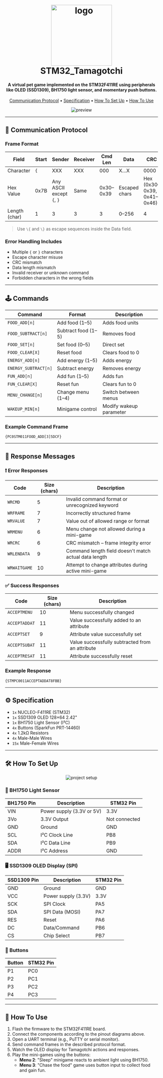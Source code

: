 <h1 align="center">
  <br>
  <img src="https://github.com/user-attachments/assets/6de2ebac-a827-41ec-adac-e05586c6a51b" alt="logo" width="200">
  <br>
  STM32_Tamagotchi
  <br>
</h1>

<h4 align="center">A virtual pet game implemented on the STM32F411RE using peripherals like OLED (SSD1309), BH1750 light sensor, and momentary push buttons.</h4>

<p align="center">
  <a href="#communication-protocol">Communication Protocol</a> •
  <a href="#specification">Specification</a> •
  <a href="#how-to-set-up">How To Set Up</a> •
  <a href="#how-to-use">How To Use</a>
</p>

<p align="center">
  <img src="https://github.com/user-attachments/assets/90ea1446-0616-4c1c-a507-089f280435ec" alt="preview">
</p>

---

## 📡 Communication Protocol

### Frame Format

| Field        | Start | Sender | Receiver | Cmd Len | Data    | CRC    | End  |
|--------------|-------|--------|----------|---------|---------|--------|------|
| Character    | `{`   | XXX    | XXX      | 000     | X…X     | 0000   | `}`  |
| Hex Value    | 0x7B  | Any ASCII except `{`, `}` | Same | 0x30–0x39 | Escaped chars | Hex (0x30–0x39, 0x41–0x46) | 0x7D |
| Length (char)| 1     | 3      | 3        | 3       | 0–256   | 4      | 1    |

> Use `\{` and `\}` as escape sequences inside the Data field.

### Error Handling Includes

- Multiple `{` or `}` characters
- Escape character misuse
- CRC mismatch
- Data length mismatch
- Invalid receiver or unknown command
- Forbidden characters in the wrong fields

---

## 🕹 Commands

| Command             | Format                | Description                          |
|---------------------|-----------------------|--------------------------------------|
| `FOOD_ADD[n]`       | Add food (1–5)        | Adds food units                      |
| `FOOD_SUBTRACT[n]`  | Subtract food (1–5)   | Removes food                         |
| `FOOD_SET[n]`       | Set food (0–5)        | Direct set                           |
| `FOOD_CLEAR[X]`     | Reset food            | Clears food to 0                     |
| `ENERGY_ADD[n]`     | Add energy (1–5)      | Adds energy                          |
| `ENERGY_SUBTRACT[n]`| Subtract energy       | Removes energy                       |
| `FUN_ADD[n]`        | Add fun (1–5)         | Adds fun                             |
| `FUN_CLEAR[X]`      | Reset fun             | Clears fun to 0                      |
| `MENU_CHANGE[n]`    | Change menu (1–4)     | Switch between menus                 |
| `WAKEUP_MIN[n]`     | Minigame control      | Modify wakeup parameter              |

### Example Command Frame

```text
{PC0STM011FOOD_ADD[3]5DCF}
```

---

## 🔁 Response Messages

### ❗ Error Responses

| Code         | Size (chars) | Description                                                  |
|--------------|---------------|--------------------------------------------------------------|
| `WRCMD`      | 5             | Invalid command format or unrecognized keyword              |
| `WRFRAME`    | 7             | Incorrectly structured frame                                |
| `WRVALUE`    | 7             | Value out of allowed range or format                        |
| `WRMENU`     | 6             | Menu change not allowed during a mini-game                 |
| `WRCRC`      | 6             | CRC mismatch – frame integrity error                        |
| `WRLENDATA`  | 9             | Command length field doesn't match actual data length       |
| `WRWAITGAME` | 10            | Attempt to change attributes during active mini-game        |

### ✅ Success Responses

| Code          | Size (chars) | Description                                        |
|---------------|---------------|----------------------------------------------------|
| `ACCEPTMENU`  | 10            | Menu successfully changed                         |
| `ACCEPTADDAT` | 11            | Value successfully added to an attribute          |
| `ACCEPTSET`   | 9             | Attribute value successfully set                  |
| `ACCEPTSUBAT` | 11            | Value successfully subtracted from an attribute   |
| `ACCEPTRESAT` | 11            | Attribute successfully reset                      |

### Example Response

```text
{STMPC0011ACCEPTADDAT8FBB}
```

---

## ⚙️ Specification

- `1x` NUCLEO-F411RE (STM32)
- `1x` SSD1309 OLED 128×64 2.42"
- `1x` BH1750 Light Sensor (I²C)
- `4x` Buttons (SparkFun PRT-14460)
- `4x` 1.2kΩ Resistors
- `4x` Male-Male Wires
- `15x` Male-Female Wires

---

## 🛠 How To Set Up

<p align="center">
  <img src="https://github.com/user-attachments/assets/5985cfd4-7a68-48b9-af54-37629f853e36" alt="project setup">
</p>

### 🔆 BH1750 Light Sensor

| BH1750 Pin | Description               | STM32 Pin          |
|------------|---------------------------|---------------------|
| VIN        | Power supply (3.3V or 5V) | 3.3V                |
| 3Vo        | 3.3V Output               | Not connected       |
| GND        | Ground                    | GND                 |
| SCL        | I²C Clock Line            | PB8                 |
| SDA        | I²C Data Line             | PB9                 |
| ADDR       | I²C Address               | GND                 |

### 🖥 SSD1309 OLED Display (SPI)

| SSD1309 Pin | Description             | STM32 Pin |
|-------------|-------------------------|-----------|
| GND         | Ground                  | GND       |
| VCC         | Power supply (3.3V)     | 3.3V      |
| SCK         | SPI Clock               | PA5       |
| SDA         | SPI Data (MOSI)         | PA7       |
| RES         | Reset                   | PA6       |
| DC          | Data/Command            | PB6       |
| CS          | Chip Select             | PB7       |

### 🔘 Buttons

| Button | STM32 Pin |
|--------|-----------|
| P1     | PC0       |
| P2     | PC1       |
| P3     | PC2       |
| P4     | PC3       |

---

## 🧩 How To Use

1. Flash the firmware to the STM32F411RE board.
2. Connect the components according to the pinout diagrams above.
3. Open a UART terminal (e.g., PuTTY or serial monitor).
4. Send command frames in the described protocol format.
5. Watch the OLED display for Tamagotchi actions and responses.
6. Play the mini-games using the buttons:
   - **Menu 2**: "Sleep" minigame reacts to ambient light using BH1750.
   - **Menu 3**: "Chase the food" game uses button input to collect food and gain fun.
